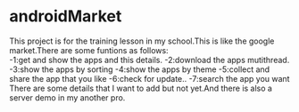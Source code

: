 # androidMarket
This project is for the training lesson in my school.This is like the google market.There are some funtions as follows:
<br/>
  -1:get and show the apps and this details.
  -2:download the apps mutithread.
  -3:show the apps by sorting 
  -4:show the apps by theme
  -5:collect and share the app that you like
  -6:check for update..
  -7:search the app you want
<br/>
There are some details that I want to add but not yet.And there is also a server demo in my another pro.
